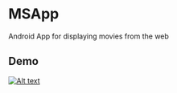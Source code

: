 # MSApp

Android App for displaying movies from the web


## Demo
[![Alt text](https://img.youtube.com/vi/VIAZk6pxLD4/0.jpg)](https://www.youtube.com/watch?v=VIAZk6pxLD4&feature=youtu.be)

